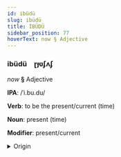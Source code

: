 ```yaml
---
id: ibüdü
slug: ibüdü
title: İBÜDÜ
sidebar_position: 77
hoverText: now § Adjective
---
```


### ibüdü&emsp;<span kind="abugida">ɽɟʋʄʌʄ</span>

*now* **§** Adjective

**IPA**: /ˈi.bu.du/

**Verb**: to be the present/current (time)

**Noun**: present (time)

**Modifier**: present/current

<details>
    <summary>Origin</summary>
    Telugu ఇప్పుడు ippuḍu /ipːuɖu/<br/>
    <em>Dravidian Language Family</em>
</details>